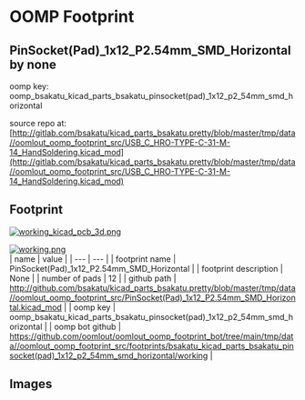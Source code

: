 # OOMP Footprint  
## PinSocket(Pad)_1x12_P2.54mm_SMD_Horizontal  by none  
  
oomp key: oomp_bsakatu_kicad_parts_bsakatu_pinsocket(pad)_1x12_p2_54mm_smd_horizontal  
  
source repo at: [http://gitlab.com/bsakatu/kicad_parts_bsakatu.pretty/blob/master/tmp/data//oomlout_oomp_footprint_src/USB_C_HRO-TYPE-C-31-M-14_HandSoldering.kicad_mod](http://gitlab.com/bsakatu/kicad_parts_bsakatu.pretty/blob/master/tmp/data//oomlout_oomp_footprint_src/USB_C_HRO-TYPE-C-31-M-14_HandSoldering.kicad_mod)  
## Footprint  
  
[![working_kicad_pcb_3d.png](working_kicad_pcb_3d_600.png)](working_kicad_pcb_3d.png)  
  
[![working.png](working_600.png)](working.png)  
| name | value | 
| --- | --- | 
| footprint name | PinSocket(Pad)_1x12_P2.54mm_SMD_Horizontal | 
| footprint description | None | 
| number of pads | 12 | 
| github path | http://github.com/bsakatu/kicad_parts_bsakatu.pretty/blob/master/tmp/data//oomlout_oomp_footprint_src/PinSocket(Pad)_1x12_P2.54mm_SMD_Horizontal.kicad_mod | 
| oomp key | oomp_bsakatu_kicad_parts_bsakatu_pinsocket(pad)_1x12_p2_54mm_smd_horizontal | 
| oomp bot github | https://github.com/oomlout/oomlout_oomp_footprint_bot/tree/main/tmp/data//oomlout_oomp_footprint_src/footprints/bsakatu_kicad_parts_bsakatu_pinsocket(pad)_1x12_p2_54mm_smd_horizontal/working | 
## Images  
